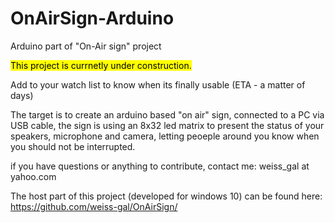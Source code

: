 # OnAirSign-Arduino
Arduino part of "On-Air sign" project

<mark>This project is currnetly under construction. </mark>

Add to your watch list to know when its finally usable (ETA - a matter of days)

The target is to create an arduino based "on air" sign, connected to a PC via USB cable, 
the sign is using an 8x32 led matrix to present the status of your speakers, microphone and camera, letting peoeple around you know when you should not be interrupted. 

if you have questions or anything to contribute, contact me: weiss_gal at yahoo.com

The host part of this project (developed for windows 10) can be found here: https://github.com/weiss-gal/OnAirSign/
